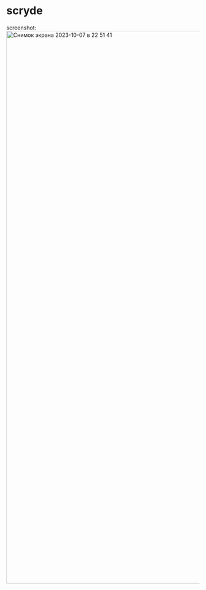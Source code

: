 # scryde
screenshot:
<img width="1440" alt="Снимок экрана 2023-10-07 в 22 51 41" src="https://github.com/Asya0/scryde/assets/31605341/feebc6fd-27ec-4672-aa18-ed804b707eb3">
